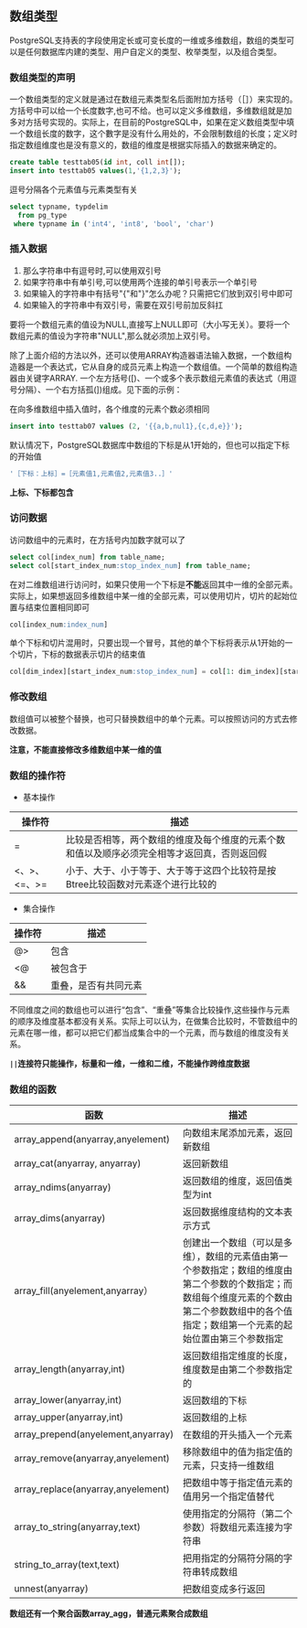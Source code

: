 ## 数组类型
PostgreSQL支持表的字段使用定长或可变长度的一维或多维数组，数组的类型可以是任何数据库内建的类型、用户自定义的类型、枚举类型，以及组合类型。

### 数组类型的声明
一个数组类型的定义就是通过在数组元素类型名后面附加方括号（［］）来实现的。方括号中可以给一个长度数字,也可不给。也可以定义多维数组，多维数组就是加多对方括号实现的。实际上，在目前的PostgreSQL中，如果在定义数组类型中填一个数组长度的数字，这个數字是没有什么用处的，不会限制数组的长度；定义时指定数组维度也是没有意义的，数组的维度是根据实际插入的数据来确定的。

```SQL
create table testtab05(id int, coll int[]);
insert into testtab05 values(1,'{1,2,3}');
```

逗号分隔各个元素值与元素类型有关
```sql
select typname, typdelim
  from pg_type
 where typname in ('int4', 'int8', 'bool', 'char')
```

### 插入数据
1. 那么字符串中有逗号时,可以使用双引号
2. 如果字符串中有单引号,可以使用两个连接的单引号表示一个单引号
3. 如果输入的字符串中有括号"{"和"}"怎么办呢？只需把它们放到双引号中即可
4. 如果输入的字符串中有双引号，需要在双引号前加反斜扛

要将一个数组元素的值设为NULL,直接写上NULL即可（大小写无关）。要将一个数组元素的值设为字符串"NULL",那么就必须加上双引号。

除了上面介绍的方法以外，还可以使用ARRAY构造器语法输入数据，一个数组构造器是一个表达式，它从自身的成员元素上构造一个数组值。一个简单的数组构造器由关键字ARRAY. 一个左方括号([)、一个或多个表示数组元素值的表达式（用逗号分隔）、一个右方括孤(])组成。见下面的示例：

在向多维数组中插入值时，各个维度的元素个数必须相同
```sql
insert into testtab07 values (2, '{{a,b,nul1},{c,d,e}}');
```

默认情况下，PostgreSQL数据库中数组的下标是从1开始的，但也可以指定下标的开始值
```sql
'［下标：上标］=［元素值1,元素值2,元素值3..］'
```
**上标、下标都包含**

### 访问数据
访问数组中的元素时，在方括号内加数字就可以了
```sql
select col[index_num] from table_name;
select col[start_index_num:stop_index_num] from table_name;
```

在对二维数组进行访问时，如果只使用一个下标是**不能**返回其中一维的全部元素。实际上，如果想返回多维数组中某一维的全部元素，可以使用切片，切片的起始位置与结束位置相同即可
```sql
col[index_num:index_num]
```


单个下标和切片混用时，只要出现一个冒号，其他的单个下标将表示从1开始的一个切片，下标的数据表示切片的结束值
```sql
col[dim_index][start_index_num:stop_index_num] = col[1: dim_index][start_index_num:stop_index_num]
```

### 修改数组
数组值可以被整个替换，也可只替换数组中的单个元素。可以按照访问的方式去修改数据。

**注意，不能直接修改多维数组中某一维的值**

### 数组的操作符
- 基本操作

| 操作符       | 描述                                                         |
| ------------ | ------------------------------------------------------------ |
| =            | 比较是否相等，两个数组的维度及每个维度的元素个数和值以及顺序必须完全相等才返回真，否则返回假 |
| <、>、<=、>= | 小于、大于、小于等于、大于等于这四个比较符是按Btree比较函数对元素逐个进行比较的 |

- 集合操作

| 操作符 | 描述                 |
| ------ | -------------------- |
| @>     | 包含                 |
| <@     | 被包含于             |
| &&     | 重叠，是否有共同元素 |

不同维度之间的数组也可以进行“包含”、“重叠”等集合比较操作,这些操作与元素的顺序及维度基本都没有关系。实际上可以认为，在做集合比较时，不管数组中的元素在哪一维，都可以把它们都当成集合中的一个元素，而与数组的维度没有关系。

**`||`连接符只能操作，标量和一维，一维和二维，不能操作跨维度数据**

### 数组的函数
| 函数                               | 描述                                                         |
| ---------------------------------- | ------------------------------------------------------------ |
| array_append(anyarray,anyelement)  | 向数组末尾添加元素，返回新数组                               |
| array_cat(anyarray, anyarray)      | 返回新数组                                                   |
| array_ndims(anyarray)              | 返回数组的维度，返回值类型为int                              |
| array_dims(anyarray)               | 返回数据维度结构的文本表示方式                               |
| array_fill(anyelement,anyarray）   | 创建出一个数组（可以是多维），数组的元素值由第一个参数指定；数组的维度由第二个参数的个数指定；而数组每个维度元素的个数由第二个参数数组中的各个值指定；数组第一个元素的起始位置由第三个参数指定 |
| array_length(anyarray,int)         | 返回数组指定维度的长度，维度数是由第二个参数指定的           |
| array_lower(anyarray,int)          | 返回数组的下标                                               |
| array_upper(anyarray,int)          | 返回数组的上标                                               |
| array_prepend(anyelement,anyarray) | 在数组的开头插入一个元素                                     |
| array_remove(anyarray,anyelement)  | 移除数组中的值为指定值的元素，只支持一维数组                 |
| array_replace(anyarray,anyelement) | 把数组中等于指定值元素的值用另一个指定值替代                 |
| array_to_string(anyarray,text)     | 使用指定的分隔符（第二个参数）将数组元素连接为字符串         |
| string_to_array(text,text)         | 把用指定的分隔符分隔的字符串转成数组                         |
| unnest(anyarray)                   | 把数组变成多行返回                                           |

**数组还有一个聚合函数array_agg，普通元素聚合成数组**
